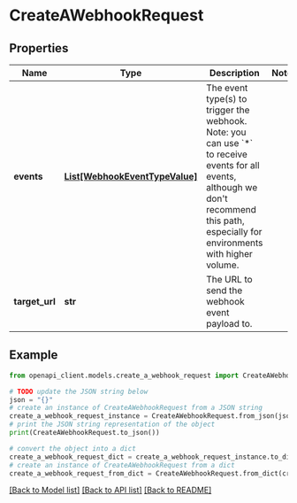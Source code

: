 # CreateAWebhookRequest


## Properties

Name | Type | Description | Notes
------------ | ------------- | ------------- | -------------
**events** | [**List[WebhookEventTypeValue]**](WebhookEventTypeValue.md) | The event type(s) to trigger the webhook. Note: you can use &#x60;*&#x60; to receive events for all events, although we don&#39;t recommend this path, especially for environments with higher volume. | 
**target_url** | **str** | The URL to send the webhook event payload to. | 

## Example

```python
from openapi_client.models.create_a_webhook_request import CreateAWebhookRequest

# TODO update the JSON string below
json = "{}"
# create an instance of CreateAWebhookRequest from a JSON string
create_a_webhook_request_instance = CreateAWebhookRequest.from_json(json)
# print the JSON string representation of the object
print(CreateAWebhookRequest.to_json())

# convert the object into a dict
create_a_webhook_request_dict = create_a_webhook_request_instance.to_dict()
# create an instance of CreateAWebhookRequest from a dict
create_a_webhook_request_from_dict = CreateAWebhookRequest.from_dict(create_a_webhook_request_dict)
```
[[Back to Model list]](../README.md#documentation-for-models) [[Back to API list]](../README.md#documentation-for-api-endpoints) [[Back to README]](../README.md)


